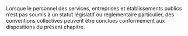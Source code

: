 Lorsque le personnel des services, entreprises et établissements publics n’est pas soumis à un statut législatif ou réglementaire particulier, des conventions collectives peuvent être conclues conformément aux dispositions du présent chapitre.